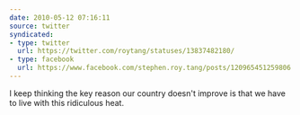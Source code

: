 ```yaml
---
date: 2010-05-12 07:16:11
source: twitter
syndicated:
- type: twitter
  url: https://twitter.com/roytang/statuses/13837482180/
- type: facebook
  url: https://www.facebook.com/stephen.roy.tang/posts/120965451259806
---
```


I keep thinking the key reason our country doesn't improve is that we have to live with this ridiculous heat.